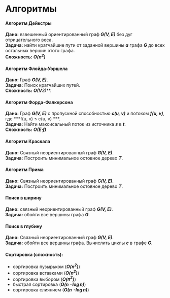 # Алгоритмы
#### Алгоритм Дейкстры 
**Дано:**   взвешенный ориентированный граф ***G(V, E)*** без дуг отрицательного веса. 
<br/>**Задача:** найти кратчайшие пути от заданной вершины ***а*** графа ***G***  до всех остальных вершин этого графа.
<br/>**Сложность:** ***O($n^2$)***

#### Алгоритм Флойда-Уоршела
**Дано:** Граф ***G(V, E)***.
<br/>**Задача:** Поиск кратчайших путей.
<br/>**Сложность:** ***O(V**3)***.

####  Алгоритм Форда-Фалкерсона
**Дано:** Граф ***G(V, E)*** с пропускной способностью ***c(u, v)***  и потоком ***f(u, v)***, где ***f(u, v) $\leq$ c(u, v) ***. 
<br/>**Задача:** Найти максисальный поток из источника ***s*** в ***t***.
<br/>**Сложность:** ***O(E$\cdot$f)***

#### Алгоритм Краскала 
**Дано:**    Связный неориентированный граф ***G(V, E)***.
<br/>**Задача:**  Построить минимальное остовное дерево ***T***.

#### Алгоритм Прима 
**Дано:**    Связный неориентированный граф ***G(V, E)***.
<br/>**Задача:**  Построить минимальное остовное дерево ***T***.

#### Поиск в ширину 
**Дано:**    связный неориентированный граф ***G(V, E)***. 
<br/>**Задача:**  обойти все вершины графа ***G***.

#### Поиск в глубину 
**Дано:** Связный неориентированный граф ***G(V, E)***. 
<br/>**Задача:** обойти все вершины графа. Вычислить циклы ***c*** в графе ***G***.

#### Сортировка (сложность):
- сортировка пузырьком (***O($n^2$)***)
- сортировка вставками (***O($n^2$)***)
- сортировка выбором (***O($n^2$)***)
- быстрая сортировка (***O($n \cdot \log n$)***)
- сортировка слиянием (***O($n \cdot \log n$)***)
